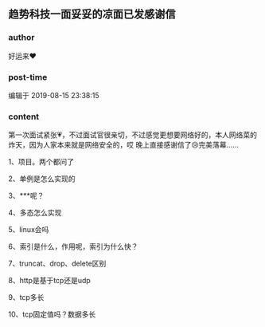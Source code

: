 ## 趋势科技一面妥妥的凉面已发感谢信
### author 
好运来❤️
### post-time 

编辑于  2019-08-15 23:38:15
### content 
<div class="post-topic-des nc-post-content">
 <p>
  第一次面试紧张💗，不过面试官很亲切，不过感觉更想要网络好的，本人网络菜的炸天，因为人家本来就是网络安全的，哎 晚上直接感谢信了😢完美落幕……
 </p>
 <p>
  1、项目。两个都问了
 </p>
 <p>
  2、单例是怎么实现的
 </p>
 <p>
  3、***呢？
 </p>
 <p>
  4、多态怎么实现
 </p>
 <p>
  5、linux会吗
 </p>
 <p>
  6、索引是什么，作用呢，索引为什么快？
 </p>
 <p>
  7、truncat、drop、delete区别
 </p>
 <p>
  8、http是基于tcp还是udp
 </p>
 <p>
  9、tcp多长
 </p>
 <p>
  10、tcp固定值吗？数据多长
 </p>
</div>
